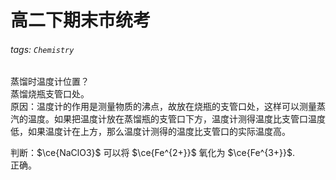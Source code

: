# 高二下期末市统考

###### tags: `Chemistry`

蒸馏时温度计位置？  
蒸馏烧瓶支管口处。  
原因：温度计的作用是测量物质的沸点，故放在烧瓶的支管口处，这样可以测量蒸汽的温度。如果把温度计放在蒸馏瓶的支管口下方，温度计测得温度比支管口温度低，如果温度计在上方，那么温度计测得的温度比支管口的实际温度高。

判断：$\ce{NaClO3}$ 可以将 $\ce{Fe^{2+}}$ 氧化为 $\ce{Fe^{3+}}$.  
正确。

